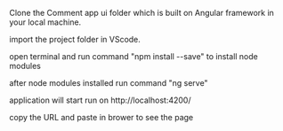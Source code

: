 Clone the Comment app ui folder which is built on Angular framework  in your local machine.

import the project folder in VScode.

open terminal and run command "npm install --save" to install node modules

after node modules installed run command "ng serve"

application will start run on http://localhost:4200/

copy the URL and paste in brower to see the page

